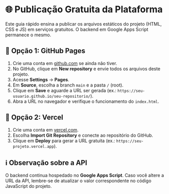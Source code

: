 # 🌐 Publicação Gratuita da Plataforma

Este guia rápido ensina a publicar os arquivos estáticos do projeto (HTML, CSS e JS) em serviços gratuitos. O backend em Google Apps Script permanece o mesmo.

## 🚀 Opção 1: GitHub Pages

1. Crie uma conta em [github.com](https://github.com) se ainda não tiver.
2. No GitHub, clique em **New repository** e envie todos os arquivos deste projeto.
3. Acesse **Settings** → **Pages**.
4. Em **Source**, escolha a branch `main` e a pasta `/` (root).
5. Clique em **Save** e aguarde a URL ser gerada (ex.: `https://seu-usuario.github.io/seu-repositorio/`).
6. Abra a URL no navegador e verifique o funcionamento do `index.html`.

## 🚀 Opção 2: Vercel

1. Crie uma conta em [vercel.com](https://vercel.com).
2. Escolha **Import Git Repository** e conecte ao repositório do GitHub.
3. Clique em **Deploy** para gerar a URL gratuita (ex.: `https://seu-projeto.vercel.app`).

## ℹ️ Observação sobre a API

O backend continua hospedado no **Google Apps Script**. Caso você altere a URL da API, lembre-se de atualizar o valor correspondente no código JavaScript do projeto.
